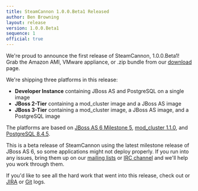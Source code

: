 ```yaml
---
title: SteamCannon 1.0.0.Beta1 Released
author: Ben Browning
layout: release
version: 1.0.0.Beta1
sequence: 1
official: true
---
```


We're proud to announce the first release of SteamCannon, 1.0.0.Beta1!
Grab the Amazon AMI, VMware appliance, or .zip bundle from our
[download](/download) page.

We're shipping three platforms in this release:

* **Developer Instance** containing JBoss AS and PostgreSQL on a single image
* **JBoss 2-Tier** containing a mod_cluster image and a JBoss AS image
* **JBoss 3-Tier** containing a mod_cluster image, a JBoss AS image, and a PostgreSQL image

The platforms are based on [JBoss AS 6 Milestone 5][as6m5],
[mod_cluster 1.1.0][mod_cluster], and [PostgreSQL 8.4.5][postgresql].

[as6m5]: http://community.jboss.org/wiki/AS600M5ReleaseNotes
[mod_cluster]: http://docs.jboss.org/mod_cluster/1.1.0/html/changelog.html
[postgresql]: http://www.postgresql.org/docs/8.4/static/release-8-4-5.html

This is a beta release of SteamCannon using the latest milestone
release of JBoss AS 6, so some applications might not deploy
properly. If you run into any issues, bring them up on our [mailing
lists](/community/mailing_lists/) or [IRC channel](/community/) and
we'll help you work through them.

If you'd like to see all the hard work that went into this release,
check out or [JIRA][jira] or [Git][git] logs.

[jira]: #{release_for_version(page.version).urls.jira}
[git]: #{release_for_version(page.version).urls.github.log}
